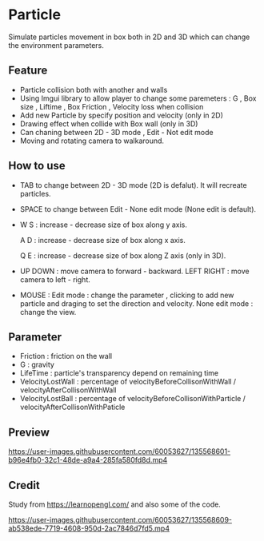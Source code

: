 # Particle

Simulate particles movement in box both in 2D and 3D which can change the environment parameters.

## Feature
 - Particle collision both with another and walls 
 - Using Imgui library to allow player to change some paremeters : G , Box size , Liftime , Box Friction , Velocity loss when collision
 - Add new Particle by specify position and velocity (only in 2D)
 - Drawing effect when collide with Box wall (only in 3D)
 - Can chaning between 2D - 3D mode , Edit - Not edit mode
 - Moving and rotating camera to walkaround.
 
## How to use
 - TAB to change between 2D - 3D mode (2D is defalut). It will recreate particles.
 - SPACE to change between Edit - None edit mode (None edit is default). 
 - W S : increase - decrease size of box along y axis.
 
   A D : increase - decrease size of box along x axis.
   
   Q E : increase - decrease size of box along Z axis (only in 3D).
 - UP DOWN : move camera to forward - backward.
   LEFT RIGHT : move camera to left - right.
 - MOUSE : 
       Edit mode : change the parameter , clicking to add new particle and draging to set the direction and velocity. 
       None edit mode : change the view.

## Parameter
 - Friction : friction on the wall
 - G : gravity
 - LifeTime : particle's transparency depend on remaining time
 - VelocityLostWall : percentage of velocityBeforeCollisonWithWall / velocityAfterCollisonWithWall
 - VelocityLostBall : percentage of velocityBeforeCollisonWithParticle / velocityAfterCollisonWithPaticle
## Preview

https://user-images.githubusercontent.com/60053627/135568601-b96e4fb0-32c1-48de-a9a4-285fa580fd8d.mp4

## Credit
   Study from https://learnopengl.com/ and also some of the code. 



https://user-images.githubusercontent.com/60053627/135568609-ab538ede-7719-4608-950d-2ac7846d7fd5.mp4


